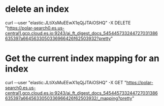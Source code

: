
# delete an index



curl --user "elastic:JLtiXsMuEEwX1qQjJTAiOSHQ" -X DELETE "https://polar-search0.es.us-central1.gcp.cloud.es.io:9243/ai_ft_digest_docs_545445733244727031386635397a6645633050336966426f62503932?pretty"


# Get the current index mapping for an index

curl --user "elastic:JLtiXsMuEEwX1qQjJTAiOSHQ" -X GET "https://polar-search0.es.us-central1.gcp.cloud.es.io:9243/ai_ft_digest_docs_545445733244727031386635397a6645633050336966426f62503932/_mapping?pretty"
